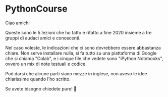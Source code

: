 # PythonCourse
Ciao amichi

Queste sono le 5 lezioni che ho fatto e rifatto a fine 2020 insieme a tre gruppi di audaci amici e conoscenti.

Nel caso voleste, le indicazioni che ci sono dovrebbero essere abbastanza chiare.
Non serve installare nulla, si fa tutto su una piattaforma di Google che si chiama "Colab", e i cinque file che vedete sono "iPython Notebooks", ovvero un mix di note testuali e codice.

Puó darsi che alcune parti siano mezze in inglese, non avevo le idee chiarissime quando l'ho scritto.

Se avete bisogno chiedete pure! 🙂
